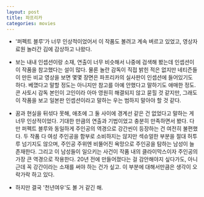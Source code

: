 ```yaml
---
layout: post
title: 파프리카
categories: movies
---
```


- '퍼펙트 블루'가 너무 인상적이었어서 이 작품도 볼려고 계속 벼르고 있었고, 영상자료원 놀러간 김에 감상하고 나왔다.

- 보는 내내 인셉션이랑 소재, 연출이 너무 비슷해서 나중에 검색해 봤는데 인셉션이 이 작품을 참고했다는 설이 많다. 물론 놀란 감독이 직접 밝힌 적은 없지만 네티즌들이 만든 비교 영상을 보면 몇몇 장면은 파프리카의 실사판이 인셉션에 들어있기도 하다. 베꼈다고 말할 정도는 아니지만 참고를 아예 안했다고 말하기도 애매한 정도. 콘 사토시 감독 본인이 고인이라 아마 영원히 해결되지 않고 묻힐 것 같지만, 그래도 이 작품을 보고 일본판 인셉션이라고 말하는 우는 범하지 말아야 할 것 같다.

- 꿈과 현실을 뒤섞다 못해, 애초에 그 둘 사이에 경계선 같은 건 없었다고 말하는 게 너무 인상적이었다. 기대한 만큼의 연출과 기법이었고 충분히 만족하면서 봤다. 다만 퍼펙트 블루와 동일하게 주인공의 역경으로 강간씬이 등장하는 건 여전히 불편했다. 두 작품 다 여성 주인공을 함부로 소비하지는 않지만 섹슈얼한 부분을 절대 허투루 넘기지도 않으며, 주인공 주위엔 비뚤어진 욕망으로 주인공을 탐하는 남성이 늘 존재한다. 그리고 이 남성들이 일으키는 사건이 작품 내의 클라이막스이자 주인공의 가장 큰 역경으로 작용한다. 20년 전에 만들어졌다는 걸 감안해야지 싶다가도, 아니 근데 꼭 강간이라는 소재를 써야 하는 건가 싶고. 이 부분에 대해서만큼은 생각이 오락가락 하고 있다. 

- 하지만 결국 '천년여우'도 볼 거 같긴 해.